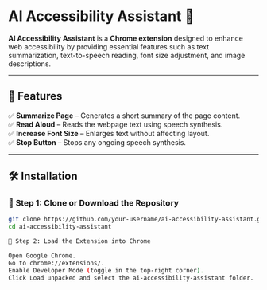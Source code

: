 # AI Accessibility Assistant 🚀

**AI Accessibility Assistant** is a **Chrome extension** designed to enhance web accessibility by providing essential features such as text summarization, text-to-speech reading, font size adjustment, and image descriptions.

---

## 📖 Features
✅ **Summarize Page** – Generates a short summary of the page content.  
✅ **Read Aloud** – Reads the webpage text using speech synthesis.  
✅ **Increase Font Size** – Enlarges text without affecting layout.    
✅ **Stop Button** – Stops any ongoing speech synthesis.  

---

## 🛠 Installation

### 🔹 **Step 1: Clone or Download the Repository**
```sh
git clone https://github.com/your-username/ai-accessibility-assistant.git
cd ai-accessibility-assistant

🔹 Step 2: Load the Extension into Chrome

Open Google Chrome.
Go to chrome://extensions/.
Enable Developer Mode (toggle in the top-right corner).
Click Load unpacked and select the ai-accessibility-assistant folder.
